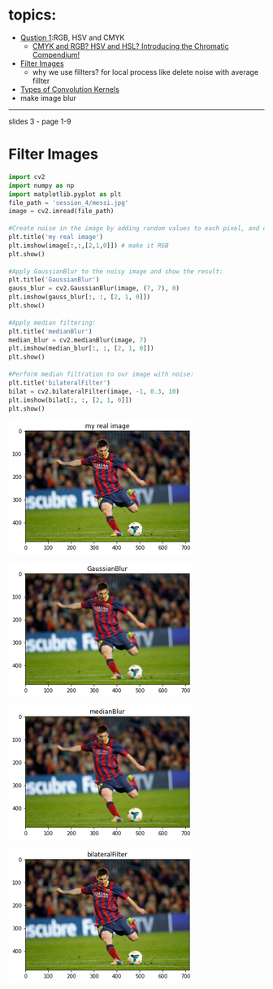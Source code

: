 # topics:

- [Qustion 1](#Qustion-1):RGB, HSV and CMYK
    - [CMYK and RGB? HSV and HSL? Introducing the Chromatic Compendium!](https://dev.to/r4h33m/cmyk-and-rgb-hsv-and-hsl-introducing-the-chromatic-compendium-1d7)
- [Filter Images](#Filter-Images)
    - why we use fillters? for local process like delete noise with average fillter
- [Types of Convolution Kernels](https://towardsdatascience.com/types-of-convolution-kernels-simplified-f040cb307c37)
- make image blur
----
slides 3 - page 1-9


# Filter Images 


```python
import cv2  
import numpy as np
import matplotlib.pyplot as plt
file_path = 'session_4/messi.jpg'
image = cv2.imread(file_path)

#Create noise in the image by adding random values to each pixel, and display it: 
plt.title('my real image')
plt.imshow(image[:,:,[2,1,0]]) # make it RGB
plt.show()

#Apply GaussianBlur to the noisy image and show the result:
plt.title('GaussianBlur')
gauss_blur = cv2.GaussianBlur(image, (7, 7), 0)
plt.imshow(gauss_blur[:, :, [2, 1, 0]])
plt.show()

#Apply median filtering:
plt.title('medianBlur')
median_blur = cv2.medianBlur(image, 7)
plt.imshow(median_blur[:, :, [2, 1, 0]])
plt.show()

#Perform median filtration to our image with noise:
plt.title('bilateralFilter')
bilat = cv2.bilateralFilter(image, -1, 0.3, 10)
plt.imshow(bilat[:, :, [2, 1, 0]])
plt.show()
```


![png](session_4/output_2_0.png)



![png](session_4/output_2_1.png)



![png](session_4/output_2_2.png)



![png](session_4/output_2_3.png)

